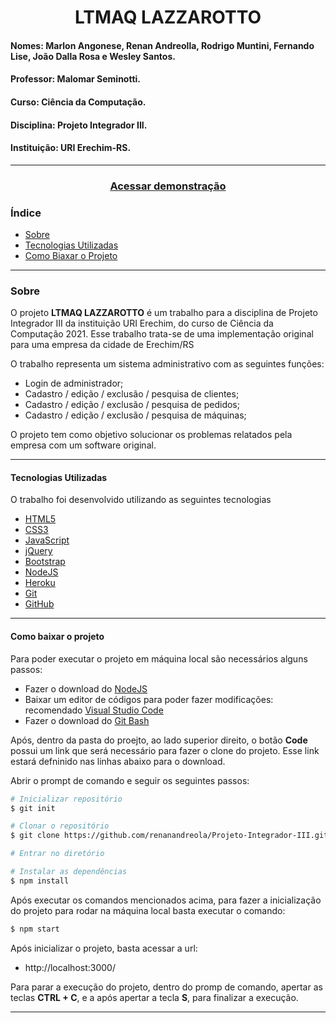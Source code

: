 <h1 align="center">
LTMAQ LAZZAROTTO
</h1>

#### Nomes: Marlon Angonese, Renan Andreolla, Rodrigo Muntini, Fernando Lise, João Dalla Rosa e Wesley Santos.
#### Professor: Malomar Seminotti.
#### Curso: Ciência da Computação.
#### Disciplina: Projeto Integrador III.
#### Instituição: URI Erechim-RS.
---
<h3 align="center">
    <a href="https://ltmaqlazzarotto.herokuapp.com/"> Acessar demonstração
    </a>
</h3>

### Índice
- [Sobre](#sobre)
- [Tecnologias Utilizadas](#tecnologias-utilizadas)
- [Como Biaxar o Projeto](#como-baixar-o-projeto)
---

### Sobre
 O projeto **LTMAQ LAZZAROTTO** é um trabalho para a disciplina de Projeto Integrador III da instituição URI Erechim, do curso de Ciência da Computação 2021. Esse trabalho trata-se de uma implementação original para uma empresa da cidade de Erechim/RS

 O trabalho representa um sistema administrativo com as seguintes funções:
 - Login de administrador;
 - Cadastro / edição / exclusão / pesquisa de clientes;
 - Cadastro / edição / exclusão / pesquisa de pedidos;
 - Cadastro / edição / exclusão / pesquisa de máquinas;

 O projeto tem como objetivo solucionar os problemas relatados pela empresa com um software original.

---

 #### Tecnologias Utilizadas
 O trabalho foi desenvolvido utilizando as seguintes tecnologias

 - [HTML5](https://html.com/)
 - [CSS3](https://developer.mozilla.org/pt-BR/docs/Web/CSS)
 - [JavaScript](https://www.javascript.com/)
 - [jQuery](https://jquery.com/)
 - [Bootstrap](https://getbootstrap.com/)
 - [NodeJS](https://nodejs.org/en/download/)
 - [Heroku](https://www.heroku.com/)
 - [Git](https://git-scm.com/)
 - [GitHub](https://github.com/)

 ---

 #### Como baixar o projeto
Para poder executar o projeto em máquina local são necessários alguns passos:
- Fazer o download do [NodeJS](https://nodejs.org/en/download/)
- Baixar um editor de códigos para poder fazer modificações: recomendado [Visual Studio Code](https://code.visualstudio.com/download)
- Fazer o download do [Git Bash](https://git-scm.com/downloads)

Após, dentro da pasta do proejto, ao lado superior direito, o botão **Code** possui um link que será necessário para fazer o clone do projeto. Esse link estará defninido nas linhas abaixo para o download.

Abrir o prompt de comando e seguir os seguintes passos:

 ```bash
 # Inicializar repositório
 $ git init

 # Clonar o repositório
 $ git clone https://github.com/renanandreola/Projeto-Integrador-III.git

# Entrar no diretório

# Instalar as dependências
 $ npm install

 ```

Após executar os comandos mencionados acima, para fazer a inicialização do projeto para rodar na máquina local basta executar o comando: 

```bash
$ npm start
```
Após inicializar o projeto, basta acessar a url: 
- http://localhost:3000/

Para parar a execução do projeto, dentro do promp de comando, apertar as teclas **CTRL + C**, e a após apertar a tecla **S**, para finalizar a execução.

---
